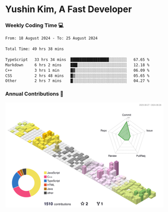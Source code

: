 # Yushin Kim, A Fast Developer

### Weekly Coding Time 💻

<!--START_SECTION:waka-->

```txt
From: 18 August 2024 - To: 25 August 2024

Total Time: 49 hrs 38 mins

TypeScript   33 hrs 34 mins  █████████████████░░░░░░░░   67.65 %
Markdown     6 hrs 2 mins    ███░░░░░░░░░░░░░░░░░░░░░░   12.18 %
C++          3 hrs 1 min     █▓░░░░░░░░░░░░░░░░░░░░░░░   06.09 %
CSS          2 hrs 48 mins   █▒░░░░░░░░░░░░░░░░░░░░░░░   05.65 %
Other        2 hrs 7 mins    █░░░░░░░░░░░░░░░░░░░░░░░░   04.27 %
```

<!--END_SECTION:waka-->

### Annual Contributions 🏃

![](./profile-3d-contrib/profile-season-animate.svg)
